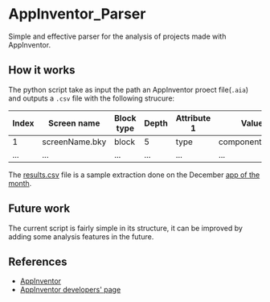 # AppInventor_Parser

Simple and effective parser for the analysis of projects made with AppInventor.

## How it works

The python script take as input the path an AppInventor proect file(`.aia`) and outputs a `.csv` file with the following strucure:

| Index | Screen name | Block type | Depth | Attribute 1 | Value 1 | ... | Attribute n | Value n |
| --- | --- | --- | --- | --- | --- | --- | --- | --- |
| 1 | screenName.bky | block | 5 | type | component_set_get | ... | id | 27 |
| ... | ... | ... | ... | ... | ... | ... | ... | ... |

The [results.csv](./results.csv) file is a sample extraction done on the December [app of the month](http://ai2.appinventor.mit.edu/?galleryId=5606663420772352).

## Future work

The current script is fairly simple in its structure, it can be improved by adding some analysis features in the future.

## References

* [AppInventor](http://appinventor.mit.edu/explore/)
* [AppInventor developers' page](http://appinventor.mit.edu/appinventor-sources/#documentation)
